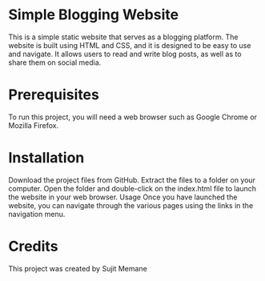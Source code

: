 
# Simple Blogging Website
This is a simple static website that serves as a blogging platform. The website is built using HTML and CSS, and it is designed to be easy to use and navigate. It allows users to read and write blog posts, as well as to share them on social media.

# Prerequisites
To run this project, you will need a web browser such as Google Chrome or Mozilla Firefox.

# Installation
Download the project files from GitHub.
Extract the files to a folder on your computer.
Open the folder and double-click on the index.html file to launch the website in your web browser.
Usage
Once you have launched the website, you can navigate through the various pages using the links in the navigation menu. 

# Credits
This project was created by Sujit Memane 
